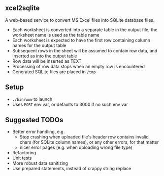 xcel2sqlite
---

A web-based service to convert MS Excel files into SQLite database files.

* Each worksheet is converted into a separate table in the output file; the worksheet name is used as the table name
* Each worksheet is expected to have the first row containing column names for the output table
* Subsequent rows in the sheet will be assumed to contain row data, and inserted as into the output table
* Row data will be inserted as TEXT
* Processing of row data stops when an empty row is encountered
* Generated SQLite files are placed in `/tmp`

Setup
---

* `./bin/www` to launch
* Uses `PORT` env var, or defaults to 3000 if no such env var

Suggested TODOs
---

* Better error handling, e.g.
  * Stop crashing when uploaded file's header row contains invalid chars (for SQLite column names), or any other errors, for that matter
  * nicer error pages (e.g. when uploading wrong file type)
* Refactoring
* Unit tests
* More robust data sanitizing
* Use prepared statements, instead of crappy string replace
